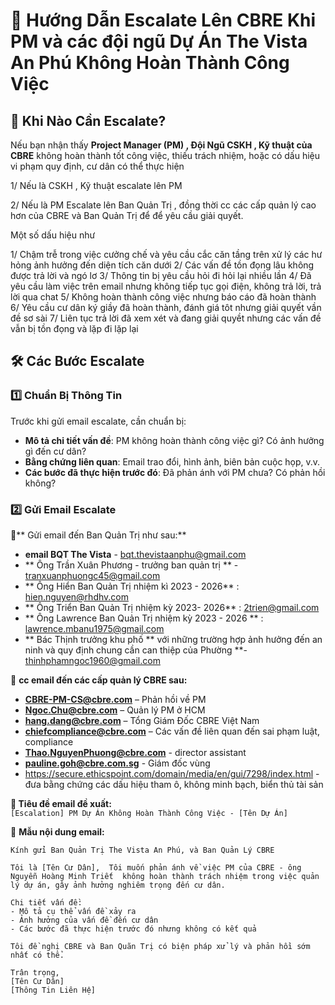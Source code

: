 # 🚨 Hướng Dẫn Escalate Lên CBRE Khi PM và các đội ngũ Dự Án The Vista An Phú Không Hoàn Thành Công Việc  

## 📌 Khi Nào Cần Escalate?  
Nếu bạn nhận thấy **Project Manager (PM) , Đội Ngũ CSKH , Kỹ thuật của CBRE** không hoàn thành tốt công việc, thiếu trách nhiệm, hoặc có dấu hiệu vi phạm quy định, cư dân có thể thực hiện


1/ Nếu là CSKH , Kỹ thuật escalate lên PM 

2/ Nếu là PM Escalate lên Ban Quản Trị , đồng thời cc các cấp quản lý cao hơn của CBRE và Ban Quản Trị để để yêu cầu giải quyết.  

Một số dấu hiệu như

1/ Chậm trễ trong việc cưởng chế và yêu cầu cắc căn tầng trên xử lý các hư hỏng ảnh hưởng đến diện tích căn dưới
2/ Các vấn đề tồn đọng lâu không được trả lời và ngó lơ
3/ Thông tin bị yêu cầu hỏi đi hỏi lại nhiều lần 
4/ Đã yêu cầu làm việc trên email nhưng không tiếp tục gọi điện, không trả lời, trả lời qua chat
5/ Không hoàn thành công việc nhưng báo cáo đã hoàn thành
6/ Yêu cầu cư dân ký giầy đã hoàn thành, đánh giá tôt nhưng giải quyết vần đề sơ sài
7/ Liên tục trả lời đã xem xét và đang giải quyềt nhưng các vấn đề vẫn bị tồn đọng và lặp đi lặp lại


## 🛠 Các Bước Escalate  

### 1️⃣ Chuẩn Bị Thông Tin  
Trước khi gửi email escalate, cần chuẩn bị:  
- **Mô tả chi tiết vấn đề**: PM không hoàn thành công việc gì? Có ảnh hưởng gì đến cư dân?  
- **Bằng chứng liên quan**: Email trao đổi, hình ảnh, biên bản cuộc họp, v.v.  
- **Các bước đã thực hiện trước đó**: Đã phản ánh với PM chưa? Có phản hồi không?  

### 2️⃣ Gửi Email Escalate  

📩** Gửi email đến Ban Quản Trị như sau:**
- **email BQT The Vista** - bqt.thevistaanphu@gmail.com
- ** Ông Trần Xuân Phương - trưởng ban quản trị ** - tranxuanphuongc45@gmail.com
- ** Ông Hiển Ban Quản Trị nhiệm kì 2023 - 2026** : hien.nguyen@rhdhv.com
- ** Ông Triển Ban Quản Trị nhiệm kỳ 2023- 2026** : 2trien@gmail.com
- ** Ông Lawrence Ban Quản Trị nhiệm kỳ 2023 - 2026 ** : lawrence.mbanu1975@gmail.com
-  ** Bác Thịnh trưởng khu phố ** với những trường hợp ảnh hưởng đến an ninh và quy định chung cần can thiệp của Phường **- thinhphamngoc1960@gmail.com


📩 **cc email đến các cấp quản lý CBRE sau:**  

- **CBRE-PM-CS@cbre.com** – Phản hồi về PM  
- **Ngoc.Chu@cbre.com** – Quản lý PM ở HCM  
- **hang.dang@cbre.com** – Tổng Giám Đốc CBRE Việt Nam  
- **chiefcompliance@cbre.com** – Các vấn đề liên quan đến sai phạm luật, compliance  
- **Thao.NguyenPhuong@cbre.com**  - director assistant 
- **pauline.goh@cbre.com.sg**  - Giám đốc vùng
- https://secure.ethicspoint.com/domain/media/en/gui/7298/index.html - đưa bằng chứng các dấu hiệu tham ô, không minh bạch, biển thủ tài sản



**📌 Tiêu đề email đề xuất:**  
`[Escalation] PM Dự Án Không Hoàn Thành Công Việc - [Tên Dự Án]`  

📄 **Mẫu nội dung email:**  
```text
Kính gửi Ban Quản Trị The Vista An Phú, và Ban Quản Lý CBRE

Tôi là [Tên Cư Dân],  Tôi muốn phản ánh về việc PM của CBRE - ông Nguyễn Hoàng Minh Triết  không hoàn thành trách nhiệm trong việc quản lý dự án, gây ảnh hưởng nghiêm trọng đến cư dân.  

Chi tiết vấn đề:  
- Mô tả cụ thể vấn đề xảy ra  
- Ảnh hưởng của vấn đề đến cư dân  
- Các bước đã thực hiện trước đó nhưng không có kết quả  

Tôi đề nghị CBRE và Ban Quãn Trị có biện pháp xử lý và phản hồi sớm nhất có thể.  

Trân trọng,  
[Tên Cư Dân]  
[Thông Tin Liên Hệ]  
